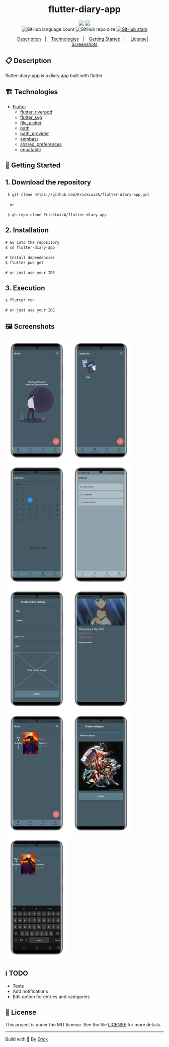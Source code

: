 <h1 align="center"> flutter-diary-app </h1>

<p align="center">
  <a href="https://github.com/ErickLuizA/flutter-diary-app/graphs/commit-activity" alt="Maintenance">
    <img src="https://img.shields.io/badge/Maintained%3F-yes-1EAE72.svg" />
  </a>

  <a href="./LICENSE" alt="License: MIT">
    <img src="https://img.shields.io/badge/License-MIT-1EAE72.svg" />
  </a>

<br/>

<img alt="GitHub language count" src="https://img.shields.io/github/languages/count/ErickLuizA/flutter-diary-app?color=blue">

<img alt="GitHub repo size" src="https://img.shields.io/github/repo-size/ErickLuizA/flutter-diary-app">

<a href="https://github.com/ErickLuizA/flutter-diary-app/stargazers">
  <img alt="GitHub stars" src="https://img.shields.io/github/stars/ErickLuizA/flutter-diary-app?style=social">
</a>

<p align="center">
  <a href="#clipboard-description">Description</a>&nbsp;&nbsp;&nbsp;|&nbsp;&nbsp;&nbsp;
  <a href="#building_construction-technologies">Technologies</a>&nbsp;&nbsp;&nbsp;|&nbsp;&nbsp;&nbsp;
  <a href="#rocket-getting-started">Getting Started</a>&nbsp;&nbsp;&nbsp;|&nbsp;&nbsp;&nbsp;
  <a href="#memo-license">License</a>|&nbsp;&nbsp;&nbsp;
  <a href="#framed_picture-screenshots">Screenshots</a>
</p>

## :clipboard: Description

flutter-diary-app is a diary app built with flutter

## :building_construction: Technologies

- [Flutter](https://flutter.dev/)
  - [flutter_riverpod](https://pub.dev/packages/flutter_riverpod)
  - [flutter_svg](https://pub.dev/packages/flutter_svg)
  - [file_picker](https://pub.dev/packages/file_picker)
  - [path](https://pub.dev/packages/path)
  - [path_provider](https://pub.dev/packages/path_provider)
  - [sembast](https://pub.dev/packages/sembast)
  - [shared_preferences](https://pub.dev/packages/shared_preferences)
  - [equatable](https://pub.dev/packages/equatable)

## :rocket: Getting Started

## 1. Download the repository

```shell
 $ git clone https://github.com/ErickLuizA/flutter-diary-app.git

  or

 $ gh repo clone ErickLuizA/flutter-diary-app
```

## 2. Installation

```shell
# Go into the repository
$ cd flutter-diary-app

# Install dependencies
$ flutter pub get

# or just use your IDE
```

## 3. Execution

```shell
$ flutter run

# or just use your IDE
```

## :framed_picture: Screenshots

<div>
  <img alt="flutter-diary-app screen" src="./.github/Home.png"  width="200"/>
  <img alt="flutter-diary-app screen" src="./.github/Categories.png"  width="200"/>
  <img alt="flutter-diary-app screen" src="./.github/Calendar.png"  width="200"/>
  <img alt="flutter-diary-app screen" src="./.github/Settings.png"  width="200"/>
  <img alt="flutter-diary-app screen" src="./.github/Create_entrie.png"  width="200"/>
  <img alt="flutter-diary-app screen" src="./.github/Entrie.png"  width="200"/>
  <img alt="flutter-diary-app screen" src="./.github/Home1.png"  width="200"/>
  <img alt="flutter-diary-app screen" src="./.github/Create_category.png"  width="200"/>
  <img alt="flutter-diary-app screen" src="./.github/Search.png"  width="200"/>
</div>

## :information_source: TODO

- Tests
- Add notifications
- Edit option for entries and categories

## :memo: License

This project is under the MIT license. See the file [LICENSE](LICENSE) for more details.

---

Build with 💙 By [Erick](https://www.linkedin.com/in/erick-luiz-47151a1a4/)
